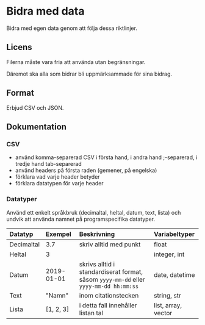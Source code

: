 # Bidra med data

Bidra med egen data genom att följa dessa riktlinjer.

## Licens

Filerna måste vara fria att använda utan begränsningar.

Däremot ska alla som bidrar bli uppmärksammade för sina bidrag.

## Format

Erbjud CSV och JSON.

## Dokumentation

### CSV

- använd komma-separerad CSV i första hand, i andra hand ;-separerad, i tredje hand tab-separerad
- använd headers på första raden (gemener, på engelska)
- förklara vad varje header betyder
- förklara datatypen för varje header

### Datatyper

Använd ett enkelt språkbruk (decimaltal, heltal, datum, text, lista) och undvik att använda namnet på programspecifika datatyper.

Datatyp | Exempel | Beskrivning | Variabeltyper
:------ | :------------ | :------------------- | :------
Decimaltal | 3.7 | skriv alltid med punkt | float
Heltal | 3 | | integer, int
Datum | 2019-01-01 | skrivs alltid i standardiserat format, såsom `yyyy-mm-dd` eller `yyyy-mm-dd hh:mm:ss` | date, datetime
Text | "Namn" | inom citationstecken | string, str
Lista | [1, 2, 3] | i detta fall innehåller listan tal | list, array, vector